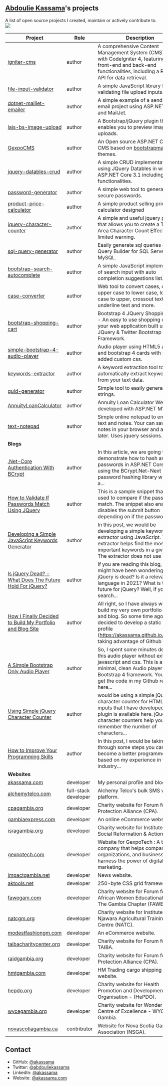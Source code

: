 ## [Abdoulie Kassama](https://akassama.com/)'s projects

A list of open source projects I created, maintain or actively contribute to. [![](https://img.shields.io/badge/simply-awesome-brightgreen.svg)](https://github.com/akassama/projects)

Project | Role | Description
--- | --- | ---
[igniter-cms](https://github.com/akassama/igniter-cms) | author | A comprehensive Content Management System (CMS) built with CodeIgniter 4, featuring both front-end and back-end functionalities, including a RESTful API for data retrieval.
[file-input-validator](https://github.com/akassama/FileInputValidator) | author | A simple JavaScript library for validating file upload inputs.
[dotnet-mailjet-emailer](https://github.com/akassama/dotnet-mailjet-emailer) | author | A simple example of a sending email project using ASP.NET Core and MailJet.
[lais-bs-image-upload](https://github.com/akassama/lais-bs-image-upload) | author | A Bootstrap/jQuery plugin that enables you to preview image uploads.
[GexpoCMS](https://github.com/akassama/gexpo-cms) | author | An Open source ASP.NET Core 3.1 CMS based on [bootstrapmade](https://bootstrapmade.com/bootstrap-5-templates/) themes.
[jquery-datables-crud](https://github.com/akassama/jquery-datables-crud) | author | A simple CRUD implementation using JQuery Datables in with ASP.NET Core 3.1 including export functionalities.
[password-generator](https://github.com/akassama/password-generator) | author | A simple web tool to generate secure passwords.
[product-price-calculator](https://github.com/akassama/product-price-calculator) | author | A simple product selling price calculator designed 
[jquery-character-counter](https://github.com/akassama/jquery-character-counter) | author | A simple and useful jquery plugin that allows you to create a Text Area Character Count Effect with limited warning.
[sql-query-generator](https://github.com/akassama/sql-query-generator) | author | Easily generate sql queries online. Query Builder for SQL Server and MySQL.
[bootstrap-search-autocomplete](https://github.com/akassama/bootstrap-search-autocomplete) | author | A simple JavaScript implementation of search input with auto completion suggestions list.
[case-converter](https://github.com/akassama/case-converter) | author | Web tool to convert cases, convert upper case to lower case, lower case to upper, crossout text, underline text and more.
[bootstrap-shopping-cart](https://github.com/akassama/bootstrap-shopping-cart) | author | Bootstrap 4 JQuery Shopping Cart - An easy to use shopping cart for your web application built using JQuery & Twitter Bootstrap Framework.
[simple-bootstrap-4-audio-player](https://github.com/akassama/simple-bootstrap-4-audio-player) | author | Audio player using HTML5 audio and bootstrap 4 cards with some added custom css.
[keywords-extractor](https://github.com/akassama/keywords-extractor) | author | A keyword extraction tool to automatically extract keywords from your text data.
[guid-generator](https://github.com/akassama/guid-generator) | author | Simple tool to easily generate GUID strings.
[AnnuityLoanCalculator](https://github.com/akassama/AnnuityLoanCalculator) | author | Annuity Loan Calculator Web App developed with ASP.NET MVC 5.
[text-notepad](https://github.com/akassama/text-notepad) | author | Simple online notepad to enter your text and notes. Your can save the notes in your browser and access it later. Uses jquery sessions.
**Blogs** | |
[.Net-Core Authentication With BCrypt](https://akassama.com/post/net-core-authentication-with-bcrypt/) | author | In this article, we are going to demonstrate how to hash and verify passwords in ASP.NET Core 3.1 using the BCrypt.Net-Next password hashing library which is a...
[How to Validate If Passwords Match Using JQuery](https://akassama.com/post/how-to-validate-if-passwords-match-using-jquery/) | author | This is a sample snippet that can be used to compare if the passwords match. The snippet also enables or disables the submit button depending on if the passwords...
[Developing a Simple JavaScript Keywords Generator](https://akassama.com/post/developing-a-simple-javascript-keywords-generator/) | author | In this post, we would be developing a simple keywords extractor using JavaScript. The extractor helps find the most important keywords in a given text. The extractor does not use any...
[Is jQuery Dead? - What Does The Future Hold For jQuery?](https://akassama.com/post/is-jquery-dead-what-does-the-future-hold-for-jquery/) | author | If you are reading this blog, you might have been wondering if jQuery is dead? Is it a relevant language in 2021? What is the future for jQuery? Well, if you search...
[How I Finally Decided to Build My Portfolio and Blog Site](https://akassama.com/post/how-i-finally-decided-to-build-my-portfolio-and-blog-site/) | author | All right, so I have always wanted to build my very own portfolio website and blog. So some time ago, I decided to develop a static web profile (https://akassama.github.io/profile/) taking advantage of Github pages...
[A Simple Bootstrap Only Audio Player](https://akassama.com/post/a-simple-bootstrap-only-audio-player/) | author | So, I spent some minutes designing this audio player without extra javascript and css. This is a minimal, clean Audio player using Bootstrap 4 framework. You can get the code in my Github repo here...
[Using Simple jQuery Character Counter](https://akassama.com/post/using-simple-jquery-character-counter/) | author | would be using a simple jQuery character counter for HTML text inputs that I have developed. The plugin is available here. jQuery character counters help you remember the number of characters...
[How to Improve Your Programming Skills](https://akassama.com/post/how-to-improve-your-programming-skills/) | author | In this post, I would be taking you through some steps you can take to become a better programmer based on my experience in the industry...
**Websites** | |
[akassama.com](https://akassama.com) | developer | My personal profile and blog site.
[alchemytelco.com](https://alchemytelco.com) | full-stack developer | Alchemy Telco's bulk SMS web platform.
[cpagambia.org](https://cpagambia.org) | developer | Charity website for Forum for Child Protection Alliance (CPA).
[gambiaexpress.com](https://gambiaexpress.com) | developer | An online eCommerce website.
[isragambia.org](https://isragambia.org) | developer | Charity website for Institute for Social Reformation & Action (ISRA).
[gexpotech.com](https://gexpotech.com) | developer | Website for GexpoTech : A tech company that helps companies, organizations, and businesses harness the power of digital marketing.
[impactgambia.net](https://impactgambia.net) | developer | News website.
[aktools.net](https://aktools.net/) | developer | 250-byte CSS grid framework.
[fawegam.com](https://fawegam.com) | developer | Charity website for Forum for African Women Educationalists - The Gambia Chapter (FAWEGAM).
[natcgm.org](https://natcgm.org/) | developer | Charity website for Institute for Njawara Agricultural Training Centre (NATC).
[modestfashiongm.com](https://modestfashiongm.com) | developer | An eCommerce website.
[taibacharitycenter.org](https://taibacharitycenter.org) | developer | Charity website for Forum for TAIBA.
[raidgambia.org](https://raidgambia.org) | developer | Charity website for Forum for Child Protection Alliance (CPA).
[hmtgambia.com](https://hmtgambia.com) | developer | HM Trading cargo shipping website.
[hepdo.org](https://hepdo.org) | developer | Charity website for Health Promotion and Development Organisation - (HePDO).
[wycegambia.org](https://wycegambia.org) | developer |  Charity website for Wonder Years Centre of Excellence - WYCE Gambia.
[novascotiagambia.ca](https://novascotiagambia.ca) | contributor | Website for Nova Scotia Gambia Association (NSGA).

## Contact

- GitHub: [@akassama](https://github.com/akassama)
- Twitter: [@abdouliekassama](https://twitter.com/abdouliekassama)
- LinkedIn: [@akassama](https://www.linkedin.com/in/akassama/)
- Website: [@akassama.com](https://akassama.com/)
